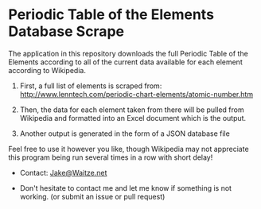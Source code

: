 # Periodic Table of the Elements Database Scrape

The application in this repository downloads the full Periodic Table of the Elements according to all of the current data available for each element according to Wikipedia.

1) First, a full list of elements is scraped from: http://www.lenntech.com/periodic-chart-elements/atomic-number.htm

2) Then, the data for each element taken from there will be pulled from Wikipedia and formatted into an Excel document which is the output.

3) Another output is generated in the form of a JSON database file

Feel free to use it however you like, though Wikipedia may not appreciate this program being run several times in a row with short delay!

- Contact: Jake@Waitze.net

- Don't hesitate to contact me and let me know if something is not working. (or submit an issue or pull request)
